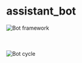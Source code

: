 # assistant_bot

![Bot framework](https://bot-framework.azureedge.net/static/172549-e66333b853/intercom-webui/v1.6.2/assets/landing-page/images/BotFrameworkDiagram.png)
<br></br>
<br></br>
![Bot cycle](https://bot-framework.azureedge.net/static/172549-e66333b853/intercom-webui/v1.6.2/assets/landing-page/images/BotLifeCycle.png)